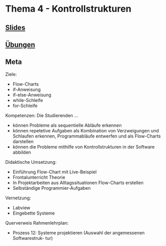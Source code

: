 # Thema 4 - Kontrollstrukturen
## [Slides](../topic-0/slides.md)  
## [Übungen](excercise.md)  
## Meta

Ziele:
* Flow-Charts
* if-Anweisung
* if-else-Anweisung
* while-Schleife
* for-Schleife

Kompetenzen: Die Studierenden ...
* können Probleme als sequentielle Abläufe erkennen
* können repetetive Aufgaben als Kombination von Verzweigungen und Schlaufen erkennen, Programmabläufe entwerfen und als Flow-Charts darstellen
* können die Probleme mithilfe von Kontrollstrukturen in der Software abbilden

Didaktische Umsetzung:
* Einführung Flow-Chart mit Live-Beispiel
* Frontalunterricht Theorie
* In Projektarbeiten aus Alltagssituationen Flow-Charts erstellen
* Selbständige Programmier-Aufgaben

Vernetzung:
* Labview
* Eingebette Systeme

Querverweis Rahmenlehrplan:
* Prozess 12: Systeme projektieren (Auswahl der angemessenen Softwarestruk-
tur)